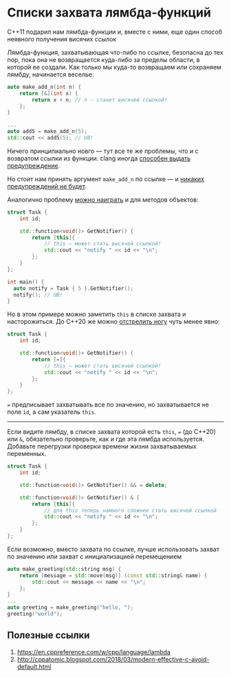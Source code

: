 # Списки захвата лямбда-функций

C++11 подарил нам лямбда-функции и, вместе с ними, еще один способ неявного получения висячих ссылок

Лямбда-функция, захватывающая что-либо по ссылке, безопасна до тех пор, пока она не возвращается куда-либо за пределы области, в которой ее создали. Как только мы куда-то возвращаем или сохраняем лямбду, начинается веселье:

```C++
auto make_add_n(int n) {
    return [&](int x) {
        return x + n; // n — станет висячей ссылкой!
    };
}

...
auto add5 = make_add_n(5);
std::cout << add5(5); // UB!
```

Ничего принципиально новго — тут все те же проблемы, что и с возвратом ссылки из функции.
clang иногда [способен выдать предупреждение](https://godbolt.org/z/rsq8hM).

Но стоит нам принять аргумент `make_add_n` по ссылке — и [никаких предупреждений не будет](https://godbolt.org/z/1K89z9).

Аналогично проблему [можно наиграть](https://godbolt.org/z/31KdTj) и для методов объектов:
```C++
struct Task {
    int id;

    std::function<void()> GetNotifier() {
        return [this]{
            // this — может стать висячей ссылкой!
            std::cout << "notify " << id << "\n";
        };
    }
};

int main() {
  auto notify = Task { 5 }.GetNotifier();
  notify(); // UB!
}
```

Но в этом примере можно заметить `this` в списке захвата и насторожиться. До C++20 же можно [отстрелить ногу](https://godbolt.org/z/WExKPo) чуть менее явно:
```C++
struct Task {
    int id;

    std::function<void()> GetNotifier() {
        return [=]{
            // this — может стать висячей ссылкой!
            std::cout << "notify " << id << "\n";
        };
    }
};
```
`=` предписывает захватывать все по значению, но захватывается не поле `id`, а сам указатель `this`.

---------

Если видите лямбду, в списке захвата которой есть `this`, `=` (до С++20) или `&`,
обязательно проверьте, как и где эта лямбда используется. Добавьте перегрузки проверки времени жизни захватываемых переменных.
```C++
struct Task {
    int id;

    std::function<void()> GetNotifier() && = delete;

    std::function<void()> GetNotifier() & {
        return [this]{
            // для this теперь намного сложнее стать висячей ссылкой
            std::cout << "notify " << id << "\n";
        };
    }
};
```

Если возможно, вместо захвата по ссылке, лучше использовать захват по значению или захват с инициализацией перемещением

```C++
auto make_greeting(std::string msg) {
    return [message = std::move(msg)] (const std::string& name) {
        std::cout << message << name << "\n";
    };
}
...
auto greeting = make_greeting("hello, ");
greeting("world");
```

## Полезные ссылки
1. https://en.cppreference.com/w/cpp/language/lambda
2. http://cppatomic.blogspot.com/2018/03/modern-effective-c-avoid-default.html